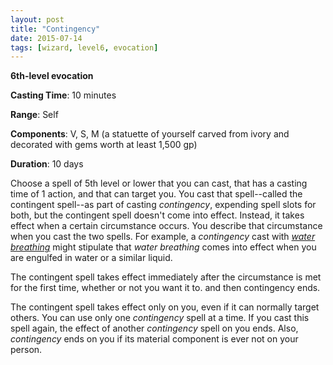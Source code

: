 ```yaml
---
layout: post
title: "Contingency"
date: 2015-07-14
tags: [wizard, level6, evocation]
---
```


**6th-level evocation**

**Casting Time**: 10 minutes

**Range**: Self

**Components**: V, S, M (a statuette of yourself carved from ivory and decorated with gems worth at least 1,500 gp)

**Duration**: 10 days

Choose a spell of 5th level or lower that you can cast, that has a casting time of 1 action, and that can target you. You cast that spell--called the contingent spell--as part of casting *contingency*, expending spell slots for both, but the contingent spell doesn't come into effect. Instead, it takes effect when a certain circumstance occurs. You describe that circumstance when you cast the two spells. For example, a *contingency* cast with *[water breathing](../water-breathing/ "water breathing (lvl 3)")* might stipulate that *water breathing* comes into effect when you are engulfed in water or a similar liquid.

The contingent spell takes effect immediately after the circumstance is met for the first time, whether or not you want it to. and then contingency ends.

The contingent spell takes effect only on you, even if it can normally target others. You can use only one *contingency* spell at a time. If you cast this spell again, the effect of another *contingency* spell on you ends. Also, *contingency* ends on you if its material component is ever not on your person.
